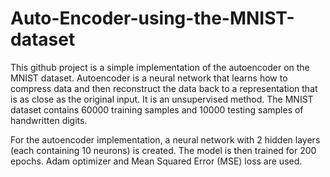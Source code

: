 # Auto-Encoder-using-the-MNIST-dataset

This github project is a simple implementation of the autoencoder on the MNIST dataset. Autoencoder is a neural network that learns how to compress data and then reconstruct the data back to a representation that is as close as the original input. It is an unsupervised method. The MNIST dataset contains 60000 training samples and 10000 testing samples of handwritten digits. 

For the autoencoder implementation, a neural network with 2 hidden layers (each containing 10 neurons) is created. The model is then trained for 200 epochs. Adam optimizer and Mean Squared Error (MSE) loss are used. 
